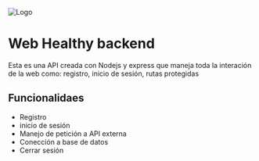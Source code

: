 ![Logo](https://res.cloudinary.com/dgtbm9skf/image/upload/v1720713077/Logo-Healthy_1_aqzchm.png)
# Web Healthy backend

Esta es una API creada con Nodejs y express que maneja toda la interación de la web como: registro, inicio de sesión, rutas protegidas

## Funcionalidaes

- Registro
- inicio de sesión
- Manejo de petición a API externa
- Conección a base de datos
- Cerrar sesión

